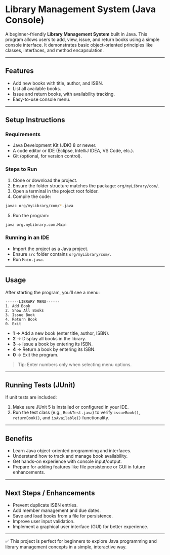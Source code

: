 # Library Management System (Java Console)

A beginner-friendly **Library Management System** built in Java. This program allows users to add, view, issue, and return books using a simple console interface. It demonstrates basic object-oriented principles like classes, interfaces, and method encapsulation.

---

## Features
- Add new books with title, author, and ISBN.
- List all available books.
- Issue and return books, with availability tracking.
- Easy-to-use console menu.

---

## Setup Instructions
### Requirements
- Java Development Kit (JDK) 8 or newer.
- A code editor or IDE (Eclipse, IntelliJ IDEA, VS Code, etc.).
- Git (optional, for version control).

### Steps to Run
1. Clone or download the project.
2. Ensure the folder structure matches the package: `org/myLibrary/com/`.
3. Open a terminal in the project root folder.
4. Compile the code:
```bash
javac org/myLibrary/com/*.java
```
5. Run the program:
```bash
java org.myLibrary.com.Main
```

### Running in an IDE
- Import the project as a Java project.
- Ensure `src` folder contains `org/myLibrary/com/`.
- Run `Main.java`.

---

## Usage
After starting the program, you’ll see a menu:
```
------LIBRARY MENU------
1. Add Book
2. Show All Books
3. Issue Book
4. Return Book
0. Exit
```
- **1** → Add a new book (enter title, author, ISBN).
- **2** → Display all books in the library.
- **3** → Issue a book by entering its ISBN.
- **4** → Return a book by entering its ISBN.
- **0** → Exit the program.

> Tip: Enter numbers only when selecting menu options.

---

## Running Tests (JUnit)
If unit tests are included:
1. Make sure JUnit 5 is installed or configured in your IDE.
2. Run the test class (e.g., `BookTest.java`) to verify `issueBook()`, `returnBook()`, and `isAvailable()` functionality.

---

## Benefits
- Learn Java object-oriented programming and interfaces.
- Understand how to track and manage book availability.
- Get hands-on experience with console input/output.
- Prepare for adding features like file persistence or GUI in future enhancements.

---

## Next Steps / Enhancements
- Prevent duplicate ISBN entries.
- Add member management and due dates.
- Save and load books from a file for persistence.
- Improve user input validation.
- Implement a graphical user interface (GUI) for better experience.

---

✅ This project is perfect for beginners to explore Java programming and library management concepts in a simple, interactive way.

